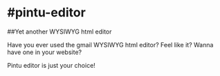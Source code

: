 #pintu-editor
============

##Yet another WYSIWYG html editor

Have you ever used the gmail WYSIWYG html editor?
Feel like it?
Wanna have one in your website?

Pintu editor is just your choice!
